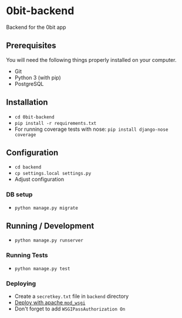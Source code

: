 # 0bit-backend

Backend for the 0bit app

## Prerequisites

You will need the following things properly installed on your computer.

* Git
* Python 3 (with pip)
* PostgreSQL

## Installation

* `cd 0bit-backend`
* `pip install -r requirements.txt`
* For running coverage tests with nose: `pip install django-nose coverage`

## Configuration
* `cd backend`
* `cp settings.local settings.py`
* Adjust configuration

### DB setup
* `python manage.py migrate`

## Running / Development

* `python manage.py runserver`

### Running Tests

* `python manage.py test`

### Deploying

* Create a `secretkey.txt` file in `backend` directory
* [Deploy with apache `mod_wsgi`](https://docs.djangoproject.com/en/1.10/howto/deployment/wsgi/
)
* Don't forget to add `WSGIPassAuthorization On`


